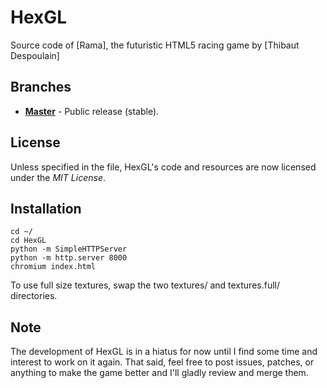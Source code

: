 HexGL
=========

Source code of [Rama], the futuristic HTML5 racing game by [Thibaut Despoulain]

## Branches
  * **[Master]()** - Public release (stable).

## License

Unless specified in the file, HexGL's code and resources are now licensed under the *MIT License*.

## Installation

	cd ~/
	cd HexGL
	python -m SimpleHTTPServer
	python -m http.server 8000
	chromium index.html

To use full size textures, swap the two textures/ and textures.full/ directories.

## Note

The development of HexGL is in a hiatus for now until I find some time and interest to work on it again.
That said, feel free to post issues, patches, or anything to make the game better and I'll gladly review and merge them.
